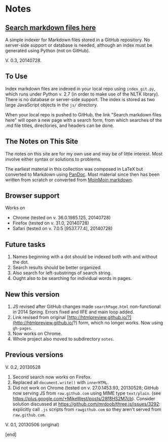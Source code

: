 # Notes

## [Search markdown files here](https://branner-non-code.github.io/notes/notes/searchPage.html)

A simple indexer for Markdown files stored in a GitHub repository. No server-side support or database is needed, although an index must be generated using Python (not on GitHub).

V. 0.3, 20140728.

## To Use
Index markdown files are indexed in your local repo using `index_git.py`, which runs under Python v. 2.7 (in order to make use of the NLTK library). There is no database or server-side support. The index is stored as two large JavaScript objects in the `js/` directory.

When your local repo is pushed to GitHub, the link "Search markdown files here" will open a new page with a search form, from which searches of the .md file titles, directories, and headers can be done.

  
## The Notes on This Site
The notes on this site are for my own use and may be of little interest. Most involve either syntax or solutions to problems.

The earliest material in this collection was composed in LaTeX but converted to Markdown using [PanDoc](http://johnmacfarlane.net/pandoc). Most material since then has been written from scratch or converted from [MoinMoin markdown](http://moinmo.in/ParserMarket/Markdown).

## Browser support
Works on 
 * Chrome (tested on v. 36.0.1985.125, 20140728)
 * Firefox (tested on v. 31.0, 20140728)
 * Safari (tested on v. 7.0.5 [9537.77.4], 20140728)

## Future tasks
 1. Names beginning with a dot should be indexed both with and without the dot.
 1. Search results should be better organized.
 1. Also search for left-substrings of search string.
 1. Ought also to be searching for individual words in pages.

## New this version
 1. JS revised after GitHub changes made `searchPage.html` non-functional in 2014 Spring. Errors fixed and IIFE and main loop added.
 1. Link revised from original [http://htmlpreview.github.io/?](http://htmlpreview.github.io/?) form, which no longer works. Now using `gh-pages`.
 1. Now works on Chrome.
 1. Whole project also moved to subdirectory `notes`.

## Previous versions
V. 0.2, 20130528

 1. Second search now works on Firefox.
 1. Replaced all `document.write()` with `innerHTML`.
 1. Did not work on Chrome (tested on v. 27.0.1453.93, 20130528; GitHub now serving JS from `raw.github.com` using MIME type `text/plain`. (see https://plus.google.com/+MikeWest/posts/28f8HS2M7cb). Consider solution discussed at https://github.com/mrdoob/three.js/issues/3292: explicitly call `.js` scripts from `rawgithub.com` so they aren't served from `raw.github.com`.

V. 0.1, 20130506 (original)

[end]
